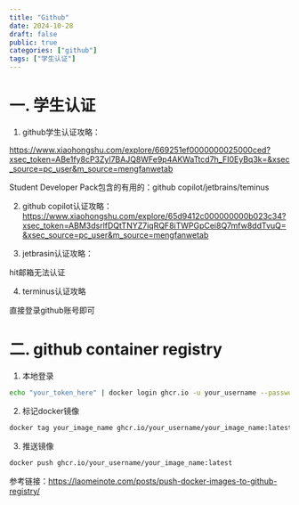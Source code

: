 ```yaml
---
title: "Github"
date: 2024-10-28
draft: false
public: true
categories: ["github"]
tags: ["学生认证"]
---
```

# 一. 学生认证

1. github学生认证攻略：

https://www.xiaohongshu.com/explore/669251ef0000000025000ced?xsec_token=ABe1fy8cP3Zyl7BAJQ8WFe9p4AKWaTtcd7h_FI0EyBq3k=&xsec_source=pc_user&m_source=mengfanwetab


Student Developer Pack包含的有用的：github copilot/jetbrains/teminus


2. github copilot认证攻略：
https://www.xiaohongshu.com/explore/65d9412c000000000b023c34?xsec_token=ABM3dsrlfDQtTNYZ7iqRQF8iTWPGpCei8Q7mfw8ddTvuQ=&xsec_source=pc_user&m_source=mengfanwetab

3. jetbrasin认证攻略：

hit邮箱无法认证

4. terminus认证攻略

直接登录github账号即可

# 二. github container registry

1. 本地登录
```bash
echo "your_token_here" | docker login ghcr.io -u your_username --password-stdin #echo token | -u github的username
```
2. 标记docker镜像
```bash
docker tag your_image_name ghcr.io/your_username/your_image_name:latest
```

3. 推送镜像
```bash
docker push ghcr.io/your_username/your_image_name:latest
```
参考链接：https://laomeinote.com/posts/push-docker-images-to-github-registry/

